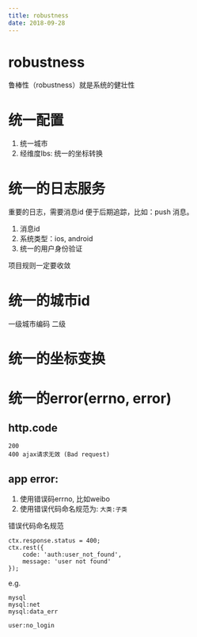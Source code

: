 ```yaml
---
title: robustness
date: 2018-09-28
---
```

# robustness
鲁棒性（robustness）就是系统的健壮性

# 统一配置
1. 统一城市
1. 经维度lbs: 统一的坐标转换

# 统一的日志服务
重要的日志，需要消息id 便于后期追踪，比如：push 消息。

1. 消息id
2. 系统类型：ios, android
3. 统一的用户身份验证

项目规则一定要收敛

# 统一的城市id
一级城市编码 二级

# 统一的坐标变换

# 统一的error(errno, error)

## http.code
    200 
    400 ajax请求无效 (Bad request)

## app error:
1. 使用错误码errno, 比如weibo
2. 使用错误代码命名规范为: `大类:子类`

错误代码命名规范

    ctx.response.status = 400;
    ctx.rest({
        code: 'auth:user_not_found',
        message: 'user not found'
    });

e.g.

    mysql
    mysql:net
    mysql:data_err

    user:no_login